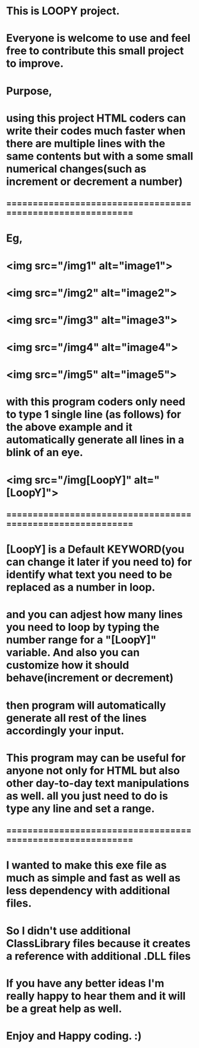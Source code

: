 # This is LOOPY project.
# Everyone is welcome to use and feel free to contribute this small project to improve.


# Purpose,
# using this project HTML coders can write their codes much faster when there are multiple lines with the same contents but with a some small numerical changes(such as increment or decrement a number)

## ===========================================================

# Eg,
# \<img src="/img1" alt="image1">
# \<img src="/img2" alt="image2">
# \<img src="/img3" alt="image3">
# \<img src="/img4" alt="image4">
# \<img src="/img5" alt="image5">

# with this program coders only need to type 1 single line (as follows) for the above example and it automatically generate all lines in a blink of an eye.

# \<img src="/img[LoopY]" alt="[LoopY]">
## ===========================================================

# [LoopY] is a Default KEYWORD(you can change it later if you need to) for identify what text you need to be replaced as a number in loop.

# and you can adjest how many lines you need to loop by typing the number range for a "[LoopY]" variable. And also you can customize how it should behave(increment or decrement)

# then program will automatically generate all rest of the lines accordingly your input. 


# This program may can be useful for anyone not only for HTML but also other day-to-day text manipulations as well. all you just need to do is type any line and set a range. 

## ===========================================================

# I wanted to make this exe file as much as simple and fast as well as less dependency with additional files. 

# So I didn't use additional ClassLibrary files because it creates a reference with additional .DLL files

# If you have any better ideas I'm really happy to hear them and it will be a great help as well.



# Enjoy and Happy coding. :)
